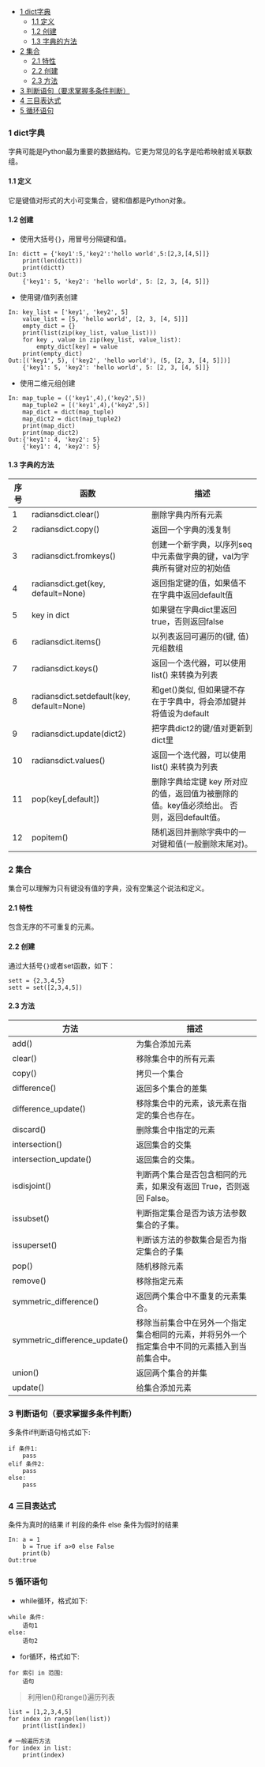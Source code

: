 - [1 dict字典](#1-dict字典)    
    - [1.1 定义](#11-定义)   
    - [1.2 创建](#12-创建)    
    - [1.3 字典的方法](#13-字典的方法)
- [2 集合](#2-集合)    
    - [2.1 特性](#21-特性)    
    - [2.2 创建](#22-创建)    
    - [2.3 方法](#23-方法)
- [3 判断语句（要求掌握多条件判断）](#3-判断语句要求掌握多条件判断)
- [4 三目表达式](#4-三目表达式)
- [5 循环语句](#5-循环语句)
### 1 dict字典
字典可能是Python最为重要的数据结构。它更为常⻅的名字是哈希映射或关联数组。
#### 1.1 定义
它是键值对形式的⼤⼩可变集合，键和值都是Python对象。
#### 1.2 创建
+ 使用大括号`{}`，用冒号分隔键和值。
>
    In: dictt = {'key1':5,'key2':'hello world',5:[2,3,[4,5]]}
        print(len(dictt))
        print(dictt)
    Out:3
        {'key1': 5, 'key2': 'hello world', 5: [2, 3, [4, 5]]}
+ 使用键/值列表创建
>
    In: key_list = ['key1', 'key2', 5]
        value_list = [5, 'hello world', [2, 3, [4, 5]]]
        empty_dict = {}
        print(list(zip(key_list, value_list)))
        for key , value in zip(key_list, value_list):
            empty_dict[key] = value
        print(empty_dict)
    Out:[('key1', 5), ('key2', 'hello world'), (5, [2, 3, [4, 5]])]
        {'key1': 5, 'key2': 'hello world', 5: [2, 3, [4, 5]]}
+ 使用二维元组创建
>   
    In: map_tuple = (('key1',4),('key2',5))
        map_tuple2 = [('key1',4),('key2',5)]
        map_dict = dict(map_tuple)
        map_dict2 = dict(map_tuple2)
        print(map_dict)
        print(map_dict2)
    Out:{'key1': 4, 'key2': 5}
        {'key1': 4, 'key2': 5}

#### 1.3 字典的方法

|序号|函数|描述|
|--|--|--|
|1|radiansdict.clear()|删除字典内所有元素|
|2|radiansdict.copy()|返回一个字典的浅复制|
|3|radiansdict.fromkeys()|创建一个新字典，以序列seq中元素做字典的键，val为字典所有键对应的初始值|
|4|	radiansdict.get(key, default=None)|返回指定键的值，如果值不在字典中返回default值|
|5|key in dict|如果键在字典dict里返回true，否则返回false|
|6|radiansdict.items()|以列表返回可遍历的(键, 值) 元组数组|
|7|radiansdict.keys()|返回一个迭代器，可以使用 list() 来转换为列表|
|8|radiansdict.setdefault(key, default=None)|和get()类似, 但如果键不存在于字典中，将会添加键并将值设为default|
|9|radiansdict.update(dict2)|把字典dict2的键/值对更新到dict里|
|10|radiansdict.values()|返回一个迭代器，可以使用 list() 来转换为列表|
|11|pop(key[,default])|删除字典给定键 key 所对应的值，返回值为被删除的值。key值必须给出。 否则，返回default值。|
|12|popitem()|随机返回并删除字典中的一对键和值(一般删除末尾对)。|

### 2 集合
集合可以理解为只有键没有值的字典，没有空集这个说法和定义。
#### 2.1 特性
包含⽆序的不可重复的元素。
#### 2.2 创建
通过大括号`{}`或者set函数，如下：
>
    sett = {2,3,4,5}
    sett = set([2,3,4,5])
#### 2.3 方法

|方法|	描述|
|--|--|
|add()|	为集合添加元素|
|clear()|	移除集合中的所有元素|
|copy()|	拷贝一个集合|
|difference()|	返回多个集合的差集|
|difference_update()|移除集合中的元素，该元素在指定的集合也存在。|
|discard()|	删除集合中指定的元素|
|intersection()|	返回集合的交集|
|intersection_update()|	返回集合的交集。|
|isdisjoint()|	判断两个集合是否包含相同的元素，如果没有返回 True，否则返回 False。|
|issubset()	|判断指定集合是否为该方法参数集合的子集。|
|issuperset()|	判断该方法的参数集合是否为指定集合的子集|
|pop()	|随机移除元素|
|remove()|	移除指定元素|
|symmetric_difference()|	返回两个集合中不重复的元素集合。|
|symmetric_difference_update()	|移除当前集合中在另外一个指定集合相同的元素，并将另外一个指定集合中不同的元素插入到当前集合中。|
|union()	|返回两个集合的并集|
|update()|	给集合添加元素|
### 3 判断语句（要求掌握多条件判断）
多条件if判断语句格式如下:
>
    if 条件1:
        pass
    elif 条件2:
        pass
    else:
        pass
### 4 三目表达式
条件为真时的结果 if 判段的条件 else 条件为假时的结果 
>
    In: a = 1
        b = True if a>0 else False
        print(b)
    Out:true
### 5 循环语句
+ while循环，格式如下:
>  
    while 条件:
        语句1
    else:
        语句2
+ for循环，格式如下:
>
    for 索引 in 范围:
        语句
> 利用len()和range()遍历列表
>
    list = [1,2,3,4,5]
    for index in range(len(list))
        print(list[index])
        
    # 一般遍历方法
    for index in list:
        print(index)